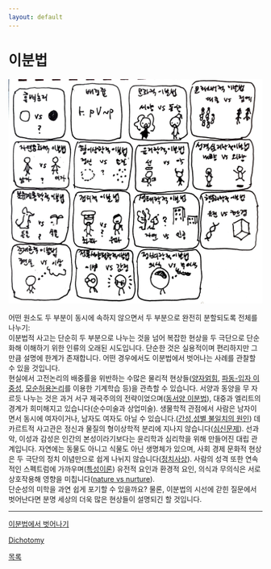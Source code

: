 ```yaml
---
layout: default
---
```

# 이분법

![d](./d.jpg)

어떤 원소도 두 부분이 동시에 속하지 않으면서 두 부분으로 완전히 분할되도록 전체를 나누기:  
이분법적 사고는 단순히 두 부분으로 나누는 것을 넘어 복잡한 현상을 두 극단으로 단순화해 이해하기 위한 인류의 오래된 시도입니다. 단순한 것은 실용적이며 편리하지만 그만큼 설명에 한계가 존재합니다. 어떤 경우에서도 이분법에서 벗어나는 사례를 관찰할 수 있을 것입니다.  
현실에서 고전논리의 배중률을 위반하는 수많은 물리적 현상들([양자얽힘](https://en.wikipedia.org/wiki/Quantum_entanglement), [파동-입자 이중성](https://en.wikipedia.org/wiki/Wave%E2%80%93particle_duality), [모순허용논리](https://plato.stanford.edu/entries/logic-paraconsistent/)를 이용한 기계학습 등)을 관측할 수 있습니다. 서양과 동양을 무 자르듯 나누는 것은 과거 서구 제국주의의 전략이었으며([동서양 이분법](https://ko.wikipedia.org/wiki/%EB%8F%99%EC%84%9C%EC%96%91_%EC%9D%B4%EB%B6%84%EB%B2%95)), 대중과 엘리트의 경계가 희미해지고 있습니다(순수미술과 상업미술). 생물학적 관점에서 사람은 남자이면서 동시에 여자이거나, 남자도 여자도 아닐 수 있습니다.([간성](https://ko.wikipedia.org/wiki/%EA%B0%84%EC%84%B1_(%EC%84%B1)),[성별 불일치의 원인](https://en.wikipedia.org/wiki/Causes_of_gender_incongruence)) 데카르트적 사고관은 정신과 물질의 형이상학적 분리에 지나지 않습니다([심신문제](https://thereader.mitpress.mit.edu/discovery-mind-body-problem/)). 선과 악, 이성과 감성은 인간의 본성이라기보다는 윤리학과 심리학을 위해 만들어진 대립 관계입니다. 자연에는 동물도 아니고 식물도 아닌 생명체가 있으며, 사회 경제 문화적 현상은 두 극단의 정치 이념만으로 쉽게 나뉘지 않습니다([정치사상](https://en.wikipedia.org/wiki/List_of_political_ideologies)). 사람의 성격 또한 연속적인 스펙트럼에 가까우며([특성이론](https://ko.wikipedia.org/wiki/%ED%8A%B9%EC%84%B1%EC%9D%B4%EB%A1%A0)) 유전적 요인과 환경적 요인, 의식과 무의식은 서로 상호작용해 영향을 미칩니다([nature vs nurture](https://en.wikipedia.org/wiki/Nature_versus_nurture)).  
단순성의 미학을 과연 쉽게 포기할 수 있을까요? 물론, 이분법의 시선에 갇힌 질문에서 벗어난다면 분명 세상의 더욱 많은 현상들이 설명되긴 할 것입니다. 

---
[이분법에서 벗어나기](https://philonatu.com/blog/blog_view.php?id=346)

[Dichotomy](https://en.wikipedia.org/wiki/Dichotomy)



<div class="pagination">
  <a href="{{ '/List/Doodles/doodles.html' | relative_url }}" class="prev-button">목록</a>
</div>